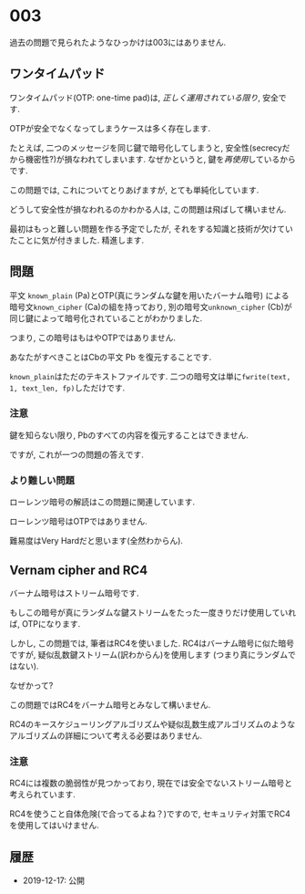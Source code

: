 # 003
過去の問題で見られたようなひっかけは003にはありません.

## ワンタイムパッド
ワンタイムパッド(OTP: one-time pad)は, *正しく運用されている限り*,
安全です.

OTPが安全でなくなってしまうケースは多く存在します.

たとえば, 二つのメッセージを同じ鍵で暗号化してしまうと,
安全性(secrecyだから機密性?)が損なわれてしまいます.
なぜかというと, 鍵を*再使用*しているからです.

この問題では, これについてとりあげますが, とても単純化しています.

どうして安全性が損なわれるのかわかる人は, この問題は飛ばして構いません.

最初はもっと難しい問題を作る予定でしたが,
それをする知識と技術が欠けていたことに気が付きました.
精進します.

## 問題
平文 `known_plain` (Pa)とOTP(真にランダムな鍵を用いたバーナム暗号)
による暗号文`known_cipher` (Ca)の組を持っており,
別の暗号文`unknown_cipher` (Cb)が同じ鍵によって暗号化されていることがわかりました.

つまり, この暗号はもはやOTPではありません.

あなたがすべきことはCbの平文 Pb を復元することです.

`known_plain`はただのテキストファイルです.
二つの暗号文は単に`fwrite(text, 1, text_len, fp)`しただけです.

### 注意
鍵を知らない限り, Pbのすべての内容を復元することはできません.

ですが, これが一つの問題の答えです.

### より難しい問題
ローレンツ暗号の解読はこの問題に関連しています.

ローレンツ暗号はOTPではありません.

難易度はVery Hardだと思います(全然わからん).

## Vernam cipher and RC4
バーナム暗号はストリーム暗号です.

もしこの暗号が真にランダムな鍵ストリームをたった一度きりだけ使用していれば,
OTPになります.

しかし, この問題では, 筆者はRC4を使いました.
RC4はバーナム暗号に似た暗号ですが, 疑似乱数鍵ストリーム(訳わからん)を使用します
(つまり真にランダムではない).

なぜかって?

この問題ではRC4をバーナム暗号とみなして構いません.

RC4のキースケジューリングアルゴリズムや疑似乱数生成アルゴリズムのような
アルゴリズムの詳細について考える必要はありません.

### 注意
RC4には複数の脆弱性が見つかっており,
現在では安全でないストリーム暗号と考えられています.

RC4を使うこと自体危険(で合ってるよね？)ですので,
セキュリティ対策でRC4を使用してはいけません.

## 履歴
* 2019-12-17: 公開
